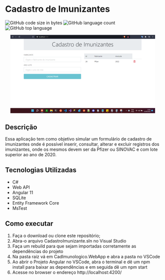 # Cadastro de Imunizantes
![GitHub code size in bytes](https://img.shields.io/github/languages/code-size/lucassilva996/CadastroImunizante)
![GitHub language count](https://img.shields.io/github/languages/count/lucassilva996/CadastroImunizante)
![GitHub top language](https://img.shields.io/github/languages/top/lucassilva996/CadastroImunizante)

<p align="center">
  <img width="470" src="assets/cad_imunizantes.png">
</p>

## Descrição
Essa aplicação tem como objetivo simular um formulário de cadastro de imunizantes onde é possível inserir, consultar, alterar e excluir registros dos imunizantes, onde os mesmos devem ser da Pfizer ou SINOVAC e com lote superior ao ano de 2020.

## Tecnologias Utilizadas
* C#
* Web API
* Angular 11
* SQLite
* Entity Framework Core
* MsTest


## Como executar
1. Faça o download ou clone este repositório;
2. Abra-o arquivo CadastroImunizante.sln no Visual Studio
3. Faça um rebuild para que sejam importadas corretamente as dependências do projeto
4. Na pasta raiz vá em CadImunologico.WebApp e abra a pasta no VSCode
5. Ao abrir o Projeto Angular no VSCode, abra o terminal e dê um npm install para baixar as dependências e em seguida dê um npm start
6. Acesse no browser o endereço http://localhost:4200/
